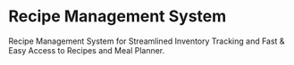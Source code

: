 # Recipe Management System

Recipe Management System for Streamlined Inventory Tracking and Fast & Easy Access to Recipes and Meal Planner.
